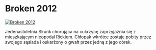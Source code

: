 Broken 2012 
=============
[![Broken 2012 ](http://vidos.pl/images/player.gif)](http://vidos.pl/broken-2012)

 Jedenastoletnia Skunk chorująca na cukrzycę zaprzyjaźnia się z mieszkającym nieopodal Rickiem. Chłopak wkrótce zostaje pobity przez swojego sąsiada i oskarżony o gwałt przez jedną z jego córek.
